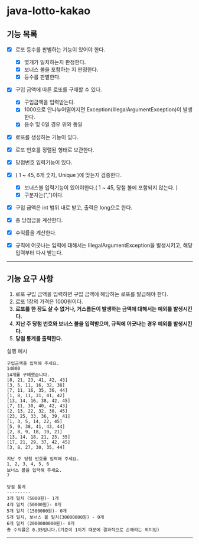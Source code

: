 # java-lotto-kakao

## 기능 목록

- [x] 로또 등수를 판별하는 기능이 있어야 한다.
  - [x] 몇개가 일치하는지 판정한다.
  - [x] 보너스 볼을 포함하는 지 판정한다.
  - [x] 등수를 판별한다.

- [x] 구입 금액에 따른 로또를 구매할 수 있다.
  - [x] 구입금액을 입력받는다.
  - [x] 1000으로 안나누어떨어지면 Exception(IllegalArgumentException)이 발생한다.
  - [x] 음수 및 0일 경우 위와 동일

- [x] 로또를 생성하는 기능이 있다.
- [x] 로또 번호를 정렬된 형태로 보관한다.

- [x] 당첨번호 입력기능이 있다.

- [x] ( 1 ~ 45, 6개 숫자, Unique )에 맞는지 검증한다.
  - [x] 보너스볼 입력기능이 있어야한다.( 1 ~ 45, 당첨 볼에 포함되지 않는다. )
  - [x] 구분자는(",")이다.

- [x] 구입 금액은 int 범위 내로 받고, 출력은 long으로 한다.

- [x] 총 당첨금을 계산한다.

- [x] 수익률을 계산한다.

- [x] 규칙에 어긋나는 입력에 대해서는 IllegalArgumentException을 발생시키고, 해당 입력부터 다시 받는다.


---

## 기능 요구 사항

1. 로또 구입 금액을 입력하면 구입 금액에 해당하는 로또를 발급해야 한다.
2. 로또 1장의 가격은 1000원이다.
3. __로또를 한 장도 살 수 없거나, 거스름돈이 발생하는 금액에 대해서는 예외를 발생시킨다.__
4. __지난 주 당첨 번호와 보너스 볼을 입력받으며, 규칙에 어긋나는 경우 예외를 발생시킨다.__
5. __당첨 통계를 출력한다.__

실행 예시
```
구입금액을 입력해 주세요.
14000
14개를 구매했습니다.
[8, 21, 23, 41, 42, 43]
[3, 5, 11, 16, 32, 38]
[7, 11, 16, 35, 36, 44]
[1, 8, 11, 31, 41, 42]
[13, 14, 16, 38, 42, 45]
[7, 11, 30, 40, 42, 43]
[2, 13, 22, 32, 38, 45]
[23, 25, 33, 36, 39, 41]
[1, 3, 5, 14, 22, 45]
[5, 9, 38, 41, 43, 44]
[2, 8, 9, 18, 19, 21]
[13, 14, 18, 21, 23, 35]
[17, 21, 29, 37, 42, 45]
[3, 8, 27, 30, 35, 44]

지난 주 당첨 번호를 입력해 주세요.
1, 2, 3, 4, 5, 6
보너스 볼을 입력해 주세요.
7

당첨 통계
---------
3개 일치 (5000원)- 1개
4개 일치 (50000원)- 0개
5개 일치 (1500000원)- 0개
5개 일치, 보너스 볼 일치(30000000원) - 0개
6개 일치 (2000000000원)- 0개
총 수익률은 0.35입니다.(기준이 1이기 때문에 결과적으로 손해라는 의미임)
```
---
